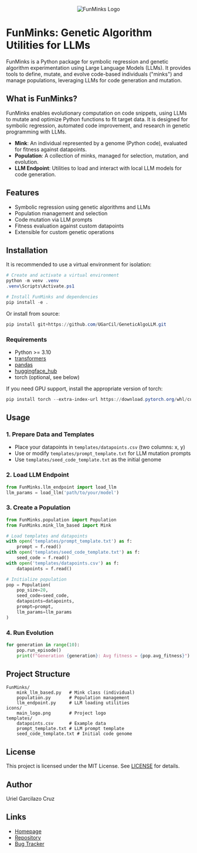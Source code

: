 <p align="center">
    <img src="./icons/main_logo.png" alt="FunMinks Logo"/>
</p>

# FunMinks: Genetic Algorithm Utilities for LLMs

FunMinks is a Python package for symbolic regression and genetic algorithm experimentation using Large Language Models (LLMs). It provides tools to define, mutate, and evolve code-based individuals ("minks") and manage populations, leveraging LLMs for code generation and mutation.

## What is FunMinks?

FunMinks enables evolutionary computation on code snippets, using LLMs to mutate and optimize Python functions to fit target data. It is designed for symbolic regression, automated code improvement, and research in genetic programming with LLMs.

- **Mink**: An individual represented by a genome (Python code), evaluated for fitness against datapoints.
- **Population**: A collection of minks, managed for selection, mutation, and evolution.
- **LLM Endpoint**: Utilities to load and interact with local LLM models for code generation.

## Features
- Symbolic regression using genetic algorithms and LLMs
- Population management and selection
- Code mutation via LLM prompts
- Fitness evaluation against custom datapoints
- Extensible for custom genetic operations

## Installation

It is recommended to use a virtual environment for isolation:

```powershell
# Create and activate a virtual environment
python -m venv .venv
.venv\Scripts\Activate.ps1

# Install FunMinks and dependencies
pip install -e .
```

Or install from source:

```powershell
pip install git+https://github.com/UGarCil/GeneticAlgoLLM.git
```

### Requirements
- Python >= 3.10
- [transformers](https://pypi.org/project/transformers/)
- [pandas](https://pypi.org/project/pandas/)
- [huggingface_hub](https://pypi.org/project/huggingface-hub/)
- torch (optional, see below)

If you need GPU support, install the appropriate version of torch:
```powershell
pip install torch --extra-index-url https://download.pytorch.org/whl/cu118
```

## Usage

### 1. Prepare Data and Templates
- Place your datapoints in `templates/datapoints.csv` (two columns: x, y)
- Use or modify `templates/prompt_template.txt` for LLM mutation prompts
- Use `templates/seed_code_template.txt` as the initial genome

### 2. Load LLM Endpoint
```python
from FunMinks.llm_endpoint import load_llm
llm_params = load_llm('path/to/your/model')
```

### 3. Create a Population
```python
from FunMinks.population import Population
from FunMinks.mink_llm_based import Mink

# Load templates and datapoints
with open('templates/prompt_template.txt') as f:
    prompt = f.read()
with open('templates/seed_code_template.txt') as f:
    seed_code = f.read()
with open('templates/datapoints.csv') as f:
    datapoints = f.read()

# Initialize population
pop = Population(
    pop_size=20,
    seed_code=seed_code,
    datapoints=datapoints,
    prompt=prompt,
    llm_params=llm_params
)
```

### 4. Run Evolution
```python
for generation in range(10):
    pop.run_episode()
    print(f"Generation {generation}: Avg fitness = {pop.avg_fitness}")
```

## Project Structure
```
FunMinks/
    mink_llm_based.py   # Mink class (individual)
    population.py       # Population management
    llm_endpoint.py     # LLM loading utilities
icons/
    main_logo.png       # Project logo
templates/
    datapoints.csv      # Example data
    prompt_template.txt # LLM prompt template
    seed_code_template.txt # Initial code genome
```

## License

This project is licensed under the MIT License. See [LICENSE](./LICENSE) for details.

## Author
Uriel Garcilazo Cruz

## Links
- [Homepage](https://ugarcil.github.io/GeneticAlgoLLM/)
- [Repository](https://github.com/UGarCil/GeneticAlgoLLM)
- [Bug Tracker](https://github.com/UGarCil/GeneticAlgoLLM/issues)

